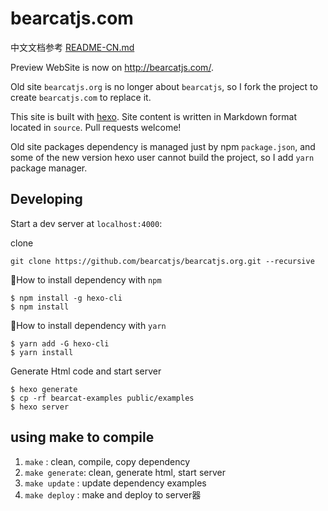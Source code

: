 # bearcatjs.com

中文文档参考 [README-CN.md](README-CN.md)

Preview WebSite is now on http://bearcatjs.com/.


Old site `bearcatjs.org` is no longer about `bearcatjs`, so I fork the project to create `bearcatjs.com` to replace it.

This site is built with [hexo](http://zespia.tw/hexo/). Site content is written in Markdown format located in `source`. Pull requests welcome!

Old site packages dependency is managed just by npm `package.json`, and some of the new version hexo user cannot build the project, so I add `yarn` package manager. 

## Developing

Start a dev server at `localhost:4000`:

clone
```
git clone https://github.com/bearcatjs/bearcatjs.org.git --recursive
```

How to install dependency with `npm`
```
$ npm install -g hexo-cli
$ npm install
```

How to install dependency with `yarn`
```
$ yarn add -G hexo-cli
$ yarn install
```

Generate Html code and start server
```
$ hexo generate
$ cp -rf bearcat-examples public/examples 
$ hexo server
```

## using make to compile

1. `make`         : clean, compile, copy dependency
2. `make generate`: clean, generate html, start server
3. `make update`  : update dependency examples
4. `make deploy`  : make and deploy to server器

